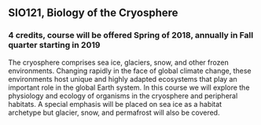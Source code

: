 ## SIO121, Biology of the Cryosphere
### 4 credits, course will be offered Spring of 2018, annually in Fall quarter starting in 2019

The cryosphere comprises sea ice, glaciers, snow, and other frozen environments.  Changing rapidly in the face of global climate change, these environments host unique and highly adapted ecosystems that play an important role in the global Earth system. In this course we will explore the physiology and ecology of organisms in the cryosphere and peripheral habitats. A special emphasis will be placed on sea ice as a habitat archetype but glacier, snow, and permafrost will also be covered.